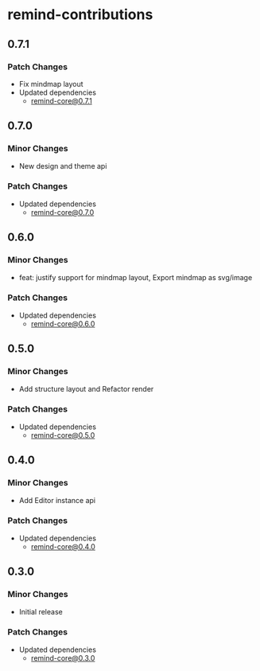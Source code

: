 # remind-contributions

## 0.7.1

### Patch Changes

- Fix mindmap layout
- Updated dependencies
  - remind-core@0.7.1

## 0.7.0

### Minor Changes

- New design and theme api

### Patch Changes

- Updated dependencies
  - remind-core@0.7.0

## 0.6.0

### Minor Changes

- feat: justify support for mindmap layout, Export mindmap as svg/image

### Patch Changes

- Updated dependencies
  - remind-core@0.6.0

## 0.5.0

### Minor Changes

- Add structure layout and Refactor render

### Patch Changes

- Updated dependencies
  - remind-core@0.5.0

## 0.4.0

### Minor Changes

- Add Editor instance api

### Patch Changes

- Updated dependencies
  - remind-core@0.4.0

## 0.3.0

### Minor Changes

- Initial release

### Patch Changes

- Updated dependencies
  - remind-core@0.3.0
